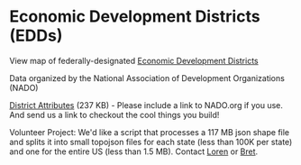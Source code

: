 # Economic Development Districts (EDDs)

View map of federally-designated [Economic Development Districts](https://www.nado.org/eddmap)

Data organized by the National Association of Development Organizations (NADO)

[District Attributes](EDDLayer2_attributes.xls) (237 KB) - Please include a link to NADO.org if you use. And send us a link to checkout the cool things you build!

Volunteer Project: We'd like a script that processes a 117 MB json shape file and splits it into small topojson files for each state (less than 100K per state) and one for the entire US (less than 1.5 MB). Contact [Loren](https://dreamstudio.com/earth) or [Bret](https://www.nado.org/eddmap/).







